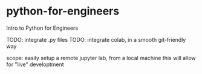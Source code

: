 # python-for-engineers
Intro to Python for Engineers

TODO: integrate .py files
TODO: integrate colab, in a smooth git-friendly way

scope: easily setup a remote jupyter lab, from a local machine
this will allow for "live" developtment